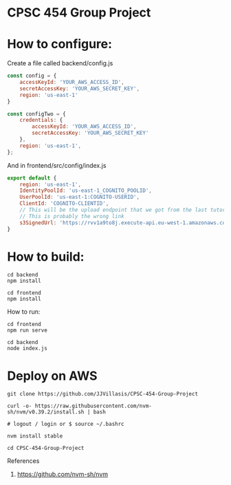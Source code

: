 # CPSC 454 Group Project

# How to configure:

Create a file called backend/config.js
```javascript
const config = {
    accessKeyId: 'YOUR_AWS_ACCESS_ID',
    secretAccessKey: 'YOUR_AWS_SECRET_KEY',
    region: 'us-east-1'
}

const configTwo = {
    credentials: {
        accessKeyId: 'YOUR_AWS_ACCESS_ID',
        secretAccessKey: 'YOUR_AWS_SECRET_KEY'
    },
    region: 'us-east-1',
};
```
And in frontend/src/config/index.js
```javascript
export default {
    region: 'us-east-1',
    IdentityPoolId: 'us-east-1_COGNITO_POOLID',
    UserPoolId: 'us-east-1:COGNITO-USERID',
    ClientId: 'COGNITO-CLIENTID',
    // This will be the upload endpoint that we got from the last tutorial
    // This is probably the wrong link
    s3SignedUrl: 'https://rvv1a9to8j.execute-api.eu-west-1.amazonaws.com/dev/upload-node'
}
```

# How to build:

```
cd backend
npm install
```

```
cd frontend
npm install
```

How to run:
```
cd frontend
npm run serve
```

```
cd backend
node index.js
```

# Deploy on AWS

```
git clone https://github.com/JJVillasis/CPSC-454-Group-Project

curl -o- https://raw.githubusercontent.com/nvm-sh/nvm/v0.39.2/install.sh | bash

# logout / login or $ source ~/.bashrc

nvm install stable

cd CPSC-454-Group-Project
```

References
1. https://github.com/nvm-sh/nvm
